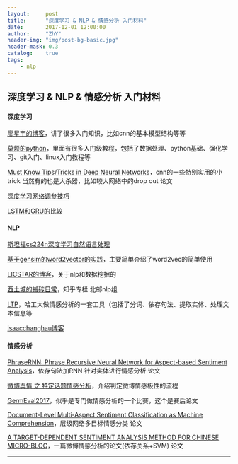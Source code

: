 ```yaml
---
layout:     post
title:      "深度学习 & NLP & 情感分析 入门材料"
date:       2017-12-01 12:00:00
author:     "ZhY"
header-img: "img/post-bg-basic.jpg"
header-mask: 0.3
catalog:    true
tags:
    - nlp
---
```


## 深度学习 & NLP & 情感分析 入门材料

#### 深度学习

[廖星宇的博客][1]，讲了很多入门知识，比如cnn的基本模型结构等等

[莫烦的python][2]，里面有很多入门级教程，包括了数据处理、python基础、强化学习、git入门、linux入门教程等

[Must Know Tips/Tricks in Deep Neural Networks][5]，cnn的一些特别实用的小trick 当然有的也是大杀器，比如较大网络中的drop out 论文

[深度学习网络调参技巧][9]

[LSTM和GRU的比较][15]

#### NLP

[斯坦福cs224n深度学习自然语言处理][3]

[基于gensim的word2vector的实践][4]，主要简单介绍了word2vec的简单使用

[LICSTAR的博客][6]，关于nlp和数据挖掘的

[西土城的搬砖日常][10]，知乎专栏  北邮nlp组

[LTP][14]，哈工大做情感分析的一套工具（包括了分词、依存句法、提取实体、处理文本信息等

[isaacchanghau博客][16]

#### 情感分析

[PhraseRNN: Phrase Recursive Neural Network for Aspect-based Sentiment Analysis][7]，依存句法加RNN 针对实体进行情感分析 论文

[微博舆情 之 特定话题情感分析][8]，介绍判定微博情感极性的流程

[GermEval2017][11]，似乎是专门做情感分析的一个比赛，这个是赛后论文

[Document-Level Multi-Aspect Sentiment Classification as Machine Comprehension][12]，层级网络多目标情感分类 论文

[A TARGET-DEPENDENT SENTIMENT ANALYSIS METHOD FOR CHINESE MICRO-BLOG][13]，一篇微博情感分析的论文(依存关系+SVM) 论文



---
[1]:https://sherlockliao.github.io/ 
[2]:https://morvanzhou.github.io
[3]:https://zhuanlan.zhihu.com/p/26259699
[4]:https://segmentfault.com/a/1190000008173404?from=timeline
[5]:http://lamda.nju.edu.cn/weixs/project/CNNTricks/CNNTricks.html
[6]:http://licstar.net/archives/category/data-mining
[7]:http://www.anthology.aclweb.org/D/D15/D15-1298.pdf
[8]:http://blog.csdn.net/claire7/article/details/46701591
[9]:http://blog.csdn.net/ch1209498273/article/details/78452575
[10]:https://zhuanlan.zhihu.com/p/24328777
[11]:https://www.researchgate.net/publication/320691578_Proceedings_of_the_GermEval_2017-Shared_Task_on_Aspect-based_Sentiment_in_Social_Media_Customer_Feedback?enrichId=rgreq-b0eba73f374749dd52d59b25adee4349-XXX&enrichSource=Y292ZXJQYWdlOzMyMDY5MTU3ODtBUzo1NTQ0Njc4OTAxMzA5NDVAMTUwOTIwNjg1NDYzMA%3D%3D&el=1_x_3&_esc=publicationCoverPdf
[12]:http://www.aclweb.org/anthology/D17-1216
[13]:http://www.worldresearchlibrary.org/up_proc/pdf/6-141992851736-41.pdf
[14]:http://ltp.readthedocs.io/zh_CN/latest/begin.html
[15]:https://www.cnblogs.com/taojake-ML/p/6272605.html
[16]:https://isaacchanghau.github.io
